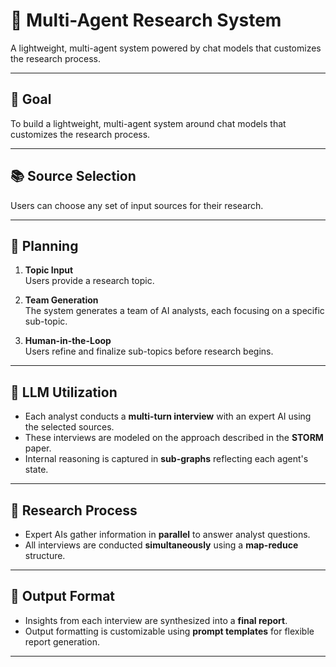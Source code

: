 # 🧠 Multi-Agent Research System

A lightweight, multi-agent system powered by chat models that customizes the research process.

---

## 🎯 Goal

To build a lightweight, multi-agent system around chat models that customizes the research process.

---

## 📚 Source Selection

Users can choose any set of input sources for their research.

---

## 🧭 Planning

1. **Topic Input**  
   Users provide a research topic.

2. **Team Generation**  
   The system generates a team of AI analysts, each focusing on a specific sub-topic.

3. **Human-in-the-Loop**  
   Users refine and finalize sub-topics before research begins.

---

## 🧠 LLM Utilization

- Each analyst conducts a **multi-turn interview** with an expert AI using the selected sources.
- These interviews are modeled on the approach described in the **STORM** paper.
- Internal reasoning is captured in **sub-graphs** reflecting each agent's state.

---

## 🔁 Research Process

- Expert AIs gather information in **parallel** to answer analyst questions.
- All interviews are conducted **simultaneously** using a **map-reduce** structure.

---

## 📝 Output Format

- Insights from each interview are synthesized into a **final report**.
- Output formatting is customizable using **prompt templates** for flexible report generation.

---

